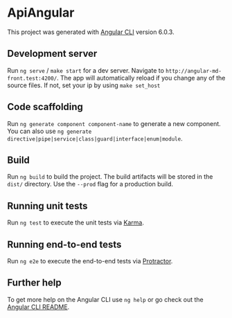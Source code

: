 # ApiAngular

This project was generated with [Angular CLI](https://github.com/angular/angular-cli) version 6.0.3.

## Development server

Run `ng serve` / `make start` for a dev server. Navigate to `http://angular-md-front.test:4200/`. The app will automatically reload if you change any of the source files. If not, set your ip by using `make set_host` 

## Code scaffolding

Run `ng generate component component-name` to generate a new component. You can also use `ng generate directive|pipe|service|class|guard|interface|enum|module`.

## Build

Run `ng build` to build the project. The build artifacts will be stored in the `dist/` directory. Use the `--prod` flag for a production build.

## Running unit tests

Run `ng test` to execute the unit tests via [Karma](https://karma-runner.github.io).

## Running end-to-end tests

Run `ng e2e` to execute the end-to-end tests via [Protractor](http://www.protractortest.org/).

## Further help

To get more help on the Angular CLI use `ng help` or go check out the [Angular CLI README](https://github.com/angular/angular-cli/blob/master/README.md).
